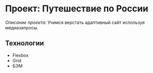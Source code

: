 # Проект: Путешествие по России

*Описание проекта:*
Учимся верстать адаптивный сайт используя медиазапросы.

## Teхнологии
* Flexbox
* Grid
* БЭМ